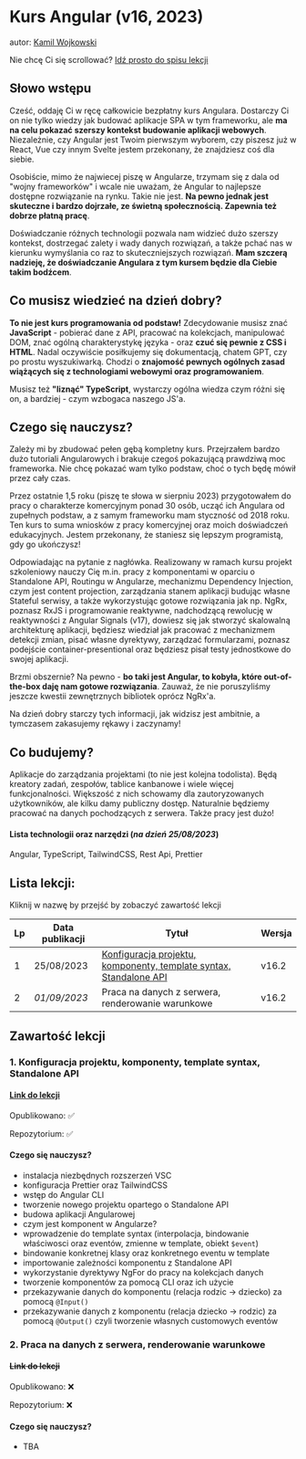 # Kurs Angular (v16, 2023)

autor: [Kamil Wojkowski](https://www.linkedin.com/in/kwojkowski/)

Nie chcę Ci się scrollować? [Idź prosto do spisu lekcji](#lista-lekcji)

## Słowo wstępu

Cześć,
oddaję Ci w ręcę całkowicie bezpłatny kurs Angulara. Dostarczy Ci on nie tylko wiedzy jak budować aplikacje SPA w tym frameworku, ale **ma na celu pokazać szerszy kontekst budowanie aplikacji webowych**. Niezależnie, czy Angular jest Twoim pierwszym wyborem, czy piszesz już w React, Vue czy innym Svelte jestem przekonany, że znajdziesz coś dla siebie.

Osobiście, mimo że najwiecej piszę w Angularze, trzymam się z dala od "wojny frameworków" i wcale nie uważam, że Angular to najlepsze dostępne rozwiązanie na rynku. Takie nie jest. **Na pewno jednak jest skuteczne i bardzo dojrzałe, ze świetną społecznością. Zapewnia też dobrze płatną pracę**.

Doświadczanie różnych technologii pozwala nam widzieć dużo szerszy kontekst, dostrzegać zalety i wady danych rozwiązań, a także pchać nas w kierunku wymyślania co raz to skuteczniejszych rozwiązań. **Mam szczerą nadzieję, że doświadczanie Angulara z tym kursem będzie dla Ciebie takim bodźcem**.

## Co musisz wiedzieć na dzień dobry?

**To nie jest kurs programowania od podstaw!** Zdecydowanie musisz znać **JavaScript** - pobierać dane z API, pracować na kolekcjach, manipulować DOM, znać ogólną charakterystykę języka - oraz **czuć się pewnie z CSS i HTML**. Nadal oczywiście posiłkujemy się dokumentacją, chatem GPT, czy po prostu wyszukiwarką. Chodzi o **znajomość pewnych ogólnych zasad wiążących się z technologiami webowymi oraz programowaniem**.

Musisz też **"liznąć" TypeScript**, wystarczy ogólna wiedza czym różni się on, a bardziej - czym wzbogaca naszego JS'a.

## Czego się nauczysz?

Zależy mi by zbudować pełen gębą kompletny kurs. Przejrzałem bardzo dużo tutoriali Angularowych i brakuje czegoś pokazującą prawdziwą moc frameworka. Nie chcę pokazać wam tylko podstaw, choć o tych będę mówił przez cały czas.

Przez ostatnie 1,5 roku (piszę te słowa w sierpniu 2023) przygotowałem do pracy o charakterze komercyjnym ponad 30 osób, ucząć ich Angulara od zupełnych podstaw, a z samym frameworku mam styczność od 2018 roku. Ten kurs to suma wniosków z pracy komercyjnej oraz moich doświadczeń edukacyjnych. Jestem przekonany, że staniesz się lepszym programistą, gdy go ukończysz!

Odpowiadając na pytanie z nagłówka. Realizowany w ramach kursu projekt szkoleniowy nauczy Cię m.in. pracy z komponentami w oparciu o Standalone API, Routingu w Angularze, mechanizmu Dependency Injection, czym jest content projection, zarządzania stanem aplikacji budując własne Stateful serwisy, a także wykorzystując gotowe rozwiązania jak np. NgRx, poznasz RxJS i programowanie reaktywne, nadchodzącą rewolucję w reaktywności z Angular Signals (v17), dowiesz się jak stworzyć skalowalną architekturę aplikacji, będziesz wiedział jak pracować z mechanizmem detekcji zmian, pisać własne dyrektywy, zarządzać formularzami, poznasz podejście container-presentional oraz będziesz pisał testy jednostkowe do swojej aplikacji.

Brzmi obszernie? Na pewno - **bo taki jest Angular, to kobyła, które out-of-the-box daję nam gotowe rozwiązania**. Zauważ, że nie poruszyliśmy jeszcze kwestii zewnętrznych bibliotek oprócz NgRx'a.

Na dzień dobry starczy tych informacji, jak widzisz jest ambitnie, a tymczasem zakasujemy rękawy i zaczynamy!

## Co budujemy?

Aplikacje do zarządzania projektami (to nie jest kolejna todolista). Będą kreatory zadań, zespołów, tablice kanbanowe i wiele więcej funkcjonalności. Większość z nich schowamy dla zautoryzowanych użytkowników, ale kilku damy publiczny dostęp. Naturalnie będziemy pracować na danych pochodzących z serwera. Także pracy jest dużo!

#### Lista technologii oraz narzędzi (_na dzień 25/08/2023_)

Angular, TypeScript, TailwindCSS, Rest Api, Prettier

## Lista lekcji:

Kliknij w nazwę by przejść by zobaczyć zawartość lekcji

| Lp  | Data publikacji | Tytuł                                                                                                                                     | Wersja |
| --- | --------------- | ----------------------------------------------------------------------------------------------------------------------------------------- | ------ |
| 1   | 25/08/2023      | [Konfiguracja projektu, komponenty, template syntax, Standalone API ](#1-konfiguracja-projektu-komponenty-template-syntax-standalone-api) | v16.2  |
| 2   | _01/09/2023_    | Praca na danych z serwera, renderowanie warunkowe                                                                                         | v16.2  |

## Zawartość lekcji

### 1. Konfiguracja projektu, komponenty, template syntax, Standalone API

#### [Link do lekcji](https://youtu.be/sNnKGrLinIA)

Opublikowano: ✅

Repozytorium: ✅

#### Czego się nauczysz?

- instalacja niezbędnych rozszerzeń VSC
- konfiguracja Prettier oraz TailwindCSS
- wstęp do Angular CLI
- tworzenie nowego projektu opartego o Standalone API
- budowa aplikacji Angularowej
- czym jest komponent w Angularze?
- wprowadzenie do template syntax (interpolacja, bindowanie właściwosci oraz eventów, zmienne w template, obiekt `$event`)
- bindowanie konkretnej klasy oraz konkretnego eventu w template
- importowanie zależności komponentu z Standalone API
- wykorzystanie dyrektywy NgFor do pracy na kolekcjach danych
- tworzenie komponentów za pomocą CLI oraz ich użycie
- przekazywanie danych do komponentu (relacja rodzic -> dziecko) za pomocą `@Input()`
- przekazywanie danych z komponentu (relacja dziecko -> rodzic) za pomocą `@Output()` czyli tworzenie własnych customowych eventów

### 2. Praca na danych z serwera, renderowanie warunkowe

#### ~~Link do lekcji~~

Opublikowano: ❌

Repozytorium: ❌

#### Czego się nauczysz?

- TBA
